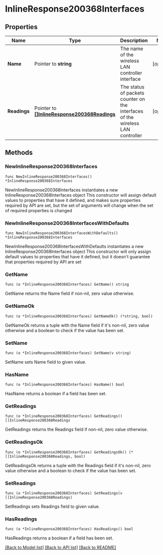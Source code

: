 # InlineResponse200368Interfaces

## Properties

Name | Type | Description | Notes
------------ | ------------- | ------------- | -------------
**Name** | Pointer to **string** | The name of the wireless LAN controller interface | [optional] 
**Readings** | Pointer to [**[]InlineResponse200368Readings**](InlineResponse200368Readings.md) | The status of packets counter on the interfaces of the wireless LAN controller | [optional] 

## Methods

### NewInlineResponse200368Interfaces

`func NewInlineResponse200368Interfaces() *InlineResponse200368Interfaces`

NewInlineResponse200368Interfaces instantiates a new InlineResponse200368Interfaces object
This constructor will assign default values to properties that have it defined,
and makes sure properties required by API are set, but the set of arguments
will change when the set of required properties is changed

### NewInlineResponse200368InterfacesWithDefaults

`func NewInlineResponse200368InterfacesWithDefaults() *InlineResponse200368Interfaces`

NewInlineResponse200368InterfacesWithDefaults instantiates a new InlineResponse200368Interfaces object
This constructor will only assign default values to properties that have it defined,
but it doesn't guarantee that properties required by API are set

### GetName

`func (o *InlineResponse200368Interfaces) GetName() string`

GetName returns the Name field if non-nil, zero value otherwise.

### GetNameOk

`func (o *InlineResponse200368Interfaces) GetNameOk() (*string, bool)`

GetNameOk returns a tuple with the Name field if it's non-nil, zero value otherwise
and a boolean to check if the value has been set.

### SetName

`func (o *InlineResponse200368Interfaces) SetName(v string)`

SetName sets Name field to given value.

### HasName

`func (o *InlineResponse200368Interfaces) HasName() bool`

HasName returns a boolean if a field has been set.

### GetReadings

`func (o *InlineResponse200368Interfaces) GetReadings() []InlineResponse200368Readings`

GetReadings returns the Readings field if non-nil, zero value otherwise.

### GetReadingsOk

`func (o *InlineResponse200368Interfaces) GetReadingsOk() (*[]InlineResponse200368Readings, bool)`

GetReadingsOk returns a tuple with the Readings field if it's non-nil, zero value otherwise
and a boolean to check if the value has been set.

### SetReadings

`func (o *InlineResponse200368Interfaces) SetReadings(v []InlineResponse200368Readings)`

SetReadings sets Readings field to given value.

### HasReadings

`func (o *InlineResponse200368Interfaces) HasReadings() bool`

HasReadings returns a boolean if a field has been set.


[[Back to Model list]](../README.md#documentation-for-models) [[Back to API list]](../README.md#documentation-for-api-endpoints) [[Back to README]](../README.md)


